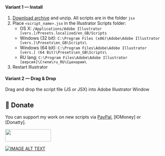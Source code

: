 #### Variant 1 — Install 

1. [Download archive] and unzip. All scripts are in the folder `jsx`
2. Place `<script_name>.jsx` in the Illustrator Scripts folder:
	- OS X: `/Applications/Adobe Illustrator [vers.]/Presets.localized/en_GB/Scripts`
	- Windows (32 bit): `C:\Program Files (x86)\Adobe\Adobe Illustrator [vers.]\Presets\en_GB\Scripts\`
	- Windows (64 bit): `C:\Program Files\Adobe\Adobe Illustrator [vers.] (64 Bit)\Presets\en_GB\Scripts\`
	- RU lang: `C:\Program Files\Adobe\Adobe Illustrator [версия]\Стили\ru_RU\Сценарии\`
3. Restart Illustrator

[Download archive]: https://github.com/abdul-karim-mia/Find-same-color-path-and-make-compound-path-illustrator-script/archive/refs/heads/main.zip

#### Variant 2 — Drag & Drop
Drag and drop the script file (JS or JSX) into Adobe Illustrator Window
## 💸 Donate
You can support my work on new scripts via [PayPal], [ЮMoney] or [Donatty].  

[PayPal]: https://paypal.me/akmia51

<a href="https://paypal.me/akmia51">
  <img width="147" height="40" src="https://i.ibb.co/Z8Wd8Sn/paypal-badge.png" >
</a>

[![IMAGE ALT TEXT](https://img.youtube.com/vi/QgEM2E0ZD-4/mqdefault.jpg)](http://www.youtube.com/watch?v=QgEM2E0ZD "Find same color path and make compound path illustrator script")
